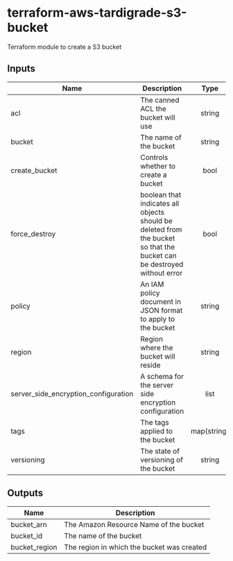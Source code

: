 # terraform-aws-tardigrade-s3-bucket

Terraform module to create a S3 bucket

## Inputs

| Name | Description | Type | Default | Required |
|------|-------------|:----:|:-----:|:-----:|
| acl | The canned ACL the bucket will use | string | `"private"` | no |
| bucket | The name of the bucket | string | n/a | yes |
| create\_bucket | Controls whether to create a bucket | bool | `"true"` | no |
| force\_destroy | boolean that indicates all objects should be deleted from the bucket so that the bucket can be destroyed without error | bool | `"false"` | no |
| policy | An IAM policy document in JSON format to apply to the bucket | string | `""` | no |
| region | Region where the bucket will reside | string | n/a | yes |
| server\_side\_encryption\_configuration | A schema for the server side encryption configuration | list | `<list>` | no |
| tags | The tags applied to the bucket | map(string) | `<map>` | no |
| versioning | The state of versioning of the bucket | string | `"false"` | no |

## Outputs

| Name | Description |
|------|-------------|
| bucket\_arn | The Amazon Resource Name of the bucket |
| bucket\_id | The name of the bucket |
| bucket\_region | The region in which the bucket was created |

